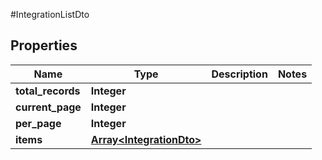 #IntegrationListDto

## Properties
Name | Type | Description | Notes
------------ | ------------- | ------------- | -------------
**total_records** | **Integer** |  | 
**current_page** | **Integer** |  | 
**per_page** | **Integer** |  | 
**items** | [**Array&lt;IntegrationDto&gt;**](IntegrationDto.md) |  | 

